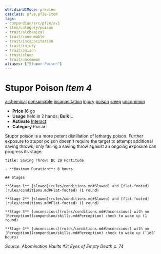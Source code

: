```yaml
---
obsidianUIMode: preview
cssclass: pf2e,pf2e-item
tags:
- compendium/src/pf2e/av3
- item/category/poison
- trait/alchemical
- trait/consumable
- trait/incapacitation
- trait/injury
- trait/poison
- trait/sleep
- trait/uncommon
aliases: ["Stupor Poison"]
---
```

# Stupor Poison *Item 4*  
[alchemical](rules/traits/alchemical.md)  [consumable](rules/traits/consumable.md)  [incapacitation](rules/traits/incapacitation.md)  [injury](rules/traits/injury.md)  [poison](rules/traits/poison.md)  [sleep](rules/traits/sleep.md)  [uncommon](rules/traits/uncommon.md)  

- **Price** 16 gp
- **Usage** held in 2 hands; **Bulk** L
- **Activate** [Interact](rules/actions/interact.md)
- **Category** Poison

Stupor poison is a more potent distillation of lethargy poison. Further exposure to stupor poison doesn't require the target to attempt additional saving throws; only failing a saving throw against an ongoing exposure can progress its stage.

```ad-inline-affliction
title: Saving Throw: DC 20 Fortitude

- **Maximum Duration**: 6 hours

## Stages

**Stage 1** [slowed](rules/conditions.md#Slowed) and [flat-footed](rules/conditions.md#Flat-footed) (1 round)

**Stage 2** [slowed](rules/conditions.md#Slowed) and [flat-footed](rules/conditions.md#Flat-footed) (1 round)

**Stage 3** [unconscious](rules/conditions.md#Unconscious) with no [Perception](compendium/skills.md#Perception) check to wake up (1 round)

**Stage 4** [unconscious](rules/conditions.md#Unconscious) with no [Perception](compendium/skills.md#Perception) check to wake up (`1d6` hours)
```

*Source: Abomination Vaults #3: Eyes of Empty Death p. 74*